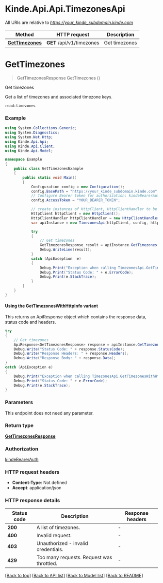 # Kinde.Api.Api.TimezonesApi

All URIs are relative to *https://your_kinde_subdomain.kinde.com*

| Method | HTTP request | Description |
|--------|--------------|-------------|
| [**GetTimezones**](TimezonesApi.md#gettimezones) | **GET** /api/v1/timezones | Get timezones |

<a id="gettimezones"></a>
# **GetTimezones**
> GetTimezonesResponse GetTimezones ()

Get timezones

Get a list of timezones and associated timezone keys.  <div>   <code>read:timezones</code> </div> 

### Example
```csharp
using System.Collections.Generic;
using System.Diagnostics;
using System.Net.Http;
using Kinde.Api.Api;
using Kinde.Api.Client;
using Kinde.Api.Model;

namespace Example
{
    public class GetTimezonesExample
    {
        public static void Main()
        {
            Configuration config = new Configuration();
            config.BasePath = "https://your_kinde_subdomain.kinde.com";
            // Configure Bearer token for authorization: kindeBearerAuth
            config.AccessToken = "YOUR_BEARER_TOKEN";

            // create instances of HttpClient, HttpClientHandler to be reused later with different Api classes
            HttpClient httpClient = new HttpClient();
            HttpClientHandler httpClientHandler = new HttpClientHandler();
            var apiInstance = new TimezonesApi(httpClient, config, httpClientHandler);

            try
            {
                // Get timezones
                GetTimezonesResponse result = apiInstance.GetTimezones();
                Debug.WriteLine(result);
            }
            catch (ApiException  e)
            {
                Debug.Print("Exception when calling TimezonesApi.GetTimezones: " + e.Message);
                Debug.Print("Status Code: " + e.ErrorCode);
                Debug.Print(e.StackTrace);
            }
        }
    }
}
```

#### Using the GetTimezonesWithHttpInfo variant
This returns an ApiResponse object which contains the response data, status code and headers.

```csharp
try
{
    // Get timezones
    ApiResponse<GetTimezonesResponse> response = apiInstance.GetTimezonesWithHttpInfo();
    Debug.Write("Status Code: " + response.StatusCode);
    Debug.Write("Response Headers: " + response.Headers);
    Debug.Write("Response Body: " + response.Data);
}
catch (ApiException e)
{
    Debug.Print("Exception when calling TimezonesApi.GetTimezonesWithHttpInfo: " + e.Message);
    Debug.Print("Status Code: " + e.ErrorCode);
    Debug.Print(e.StackTrace);
}
```

### Parameters
This endpoint does not need any parameter.
### Return type

[**GetTimezonesResponse**](GetTimezonesResponse.md)

### Authorization

[kindeBearerAuth](../README.md#kindeBearerAuth)

### HTTP request headers

 - **Content-Type**: Not defined
 - **Accept**: application/json


### HTTP response details
| Status code | Description | Response headers |
|-------------|-------------|------------------|
| **200** | A list of timezones. |  -  |
| **400** | Invalid request. |  -  |
| **403** | Unauthorized - invalid credentials. |  -  |
| **429** | Too many requests. Request was throttled. |  -  |

[[Back to top]](#) [[Back to API list]](../README.md#documentation-for-api-endpoints) [[Back to Model list]](../README.md#documentation-for-models) [[Back to README]](../README.md)

